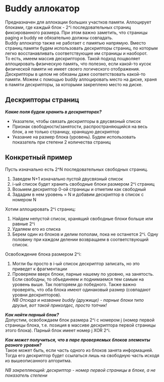 # Buddy аллокатор  
Предназначен для аллокации больших участков памяти. Аллоцирует блоками, где каждый блок - 2^i последовательных страниц фиксированного размера. При этом важно заметить, 
что страницы paging и buddy не обязательно должны совпадать.  
Buddy аллокатор также не работает с памятью напрямую. Вместо страниц памяти будем использовать дескрипторы страниц, по которым легко восстанавливать 
соответствующие им страницы и наоборот.  
То есть, имеем массив дескрипторов. Такой подход пощволяет аллоцировать физическую память, что полезно, если какой-то кусок физической памяти не имеет своего 
логического отображения. Дескрипторы в целом не обязаны даже соответствовать какой-то памяти. Можем с помощью buddy аллоцировать место на диске, храня в памяти 
дескрипторы, за которыми закреплено место на диске.  
## Дескрипторы страниц  
***Какие поля будем хранить в дескрипторах?***  
+ Указатели, чтобы связать дескрипторы в двусвязный список
+ Признак свободности/занятости, распространяющийся на весь блок, а не только страницу, хранящую дескриптор
+ Указание на размер блока (уровень). Будем использовать показатель при степени 2 количества страниц  
## Конкретный пример  
Пусть изначально есть 2^N последовательных свободных страниц.
1) Заведем N+1 изначально пустой двусвязный список
2) i-ый список будет хранить свободные блоки размером 2^i страниц
3) Возьмем дескриптор 0-ой страницы и отметим как свободный
4) Зададим в нем уровень = N и добавим дескриптор в список с номером N

Хотим аллоцировать 2^i страниц:  
1) Найдем непустой список, хранящий свободные блоки больше или равные 2^i
2) Удаляем его из списка
3) Берем один из блоков и делим пополам, пока не останется 2^i. Одну половину при каждом делении возвращаем в соответствующий список.

Освобождение блока размером 2^i:  
1) Могли бы просто в i-ый список дескриптор записать, но это приведет к фрагментации
2) Проверяем вверх блоки, парные нашему по уровню, на занятость. Если свободны, то объединяем и поднимаемся тем самым на уровень выше. Так повторяем до победного. 
Также важно проверять, что оба блока имеют одинаковый размер (совпадают уровни дескрипторов).  
*NB Отсюда и название buddy (дружище) - парные блоки типо друзья, вот такой приколдес, просто топчик!*

***Как найти парный блок?***  
Допустим, освобождаем блок размера 2^i с номером j (номер первой страницы блока, т.е. позиция в массиве дескриптора первой страницы этого блока). 
Парный блок имеет номер j XOR 2^i.  

***Как может получиться, что в паре проверяемых блоков элементы разного уровня?***  
Такое может быть, если часть одного из блоков занята информацией. Тогда его дескриптор будет ссылаться лишь на свободную часть исходя из вышеописанного алгоритма.  

*NB закрепляющий: дескриптор - номер первой страницы в блоке, а не показатель степени*
